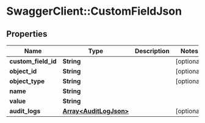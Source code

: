 # SwaggerClient::CustomFieldJson

## Properties
Name | Type | Description | Notes
------------ | ------------- | ------------- | -------------
**custom_field_id** | **String** |  | [optional] 
**object_id** | **String** |  | [optional] 
**object_type** | **String** |  | [optional] 
**name** | **String** |  | 
**value** | **String** |  | 
**audit_logs** | [**Array&lt;AuditLogJson&gt;**](AuditLogJson.md) |  | [optional] 


